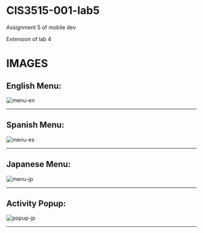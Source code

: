 # CIS3515-001-lab5
Assignment 5 of mobile dev

Extension of lab 4

# IMAGES

## English Menu:

![menu-en](gitpictures/menu-en.png)

---

## Spanish Menu:

![menu-es](gitpictures/menu-es.png)

---

## Japanese Menu:

![menu-jp](gitpictures/menu-jp.png)

---

## Activity Popup:

![popup-jp](gitpictures/popup-jp.png)



---